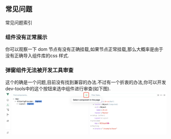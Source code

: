 ## 常见问题

常见问题索引

### 组件没有正常展示

你可以观察一下 dom 节点有没有正确挂载,如果节点正常挂载,那么大概率是由于没有正确导入组件库的css 样式.

### 弹窗组件无法被开发工具审查
这个的确是一个问题,目前没有找到兼容的办法.不过有一个折衷的办法,你可以开发dev-tools中的这个按钮来选中组件进行审查(如下图).
![dev-tools](../../assets/images/vue-dev-tools.png)


